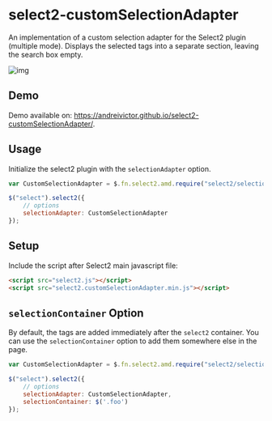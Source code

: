 # select2-customSelectionAdapter
An implementation of a custom selection adapter for the Select2 plugin (multiple mode). Displays the selected tags into a separate section, leaving the search box empty.

![img](https://imgur.com/trAkGul.png)

## Demo ##

Demo available on: https://andreivictor.github.io/select2-customSelectionAdapter/. 


## Usage ##
Initialize the select2 plugin with the `selectionAdapter` option. 

```javascript
var CustomSelectionAdapter = $.fn.select2.amd.require("select2/selection/customSelectionAdapter");

$("select").select2({
    // options 
    selectionAdapter: CustomSelectionAdapter
});
```

## Setup ##

Include the script after Select2 main javascript file:
```html
<script src="select2.js"></script>
<script src="select2.customSelectionAdapter.min.js"></script>
```

## `selectionContainer` Option ##
By default, the tags are added immediately after the `select2` container.
You can use the `selectionContainer` option to add them somewhere else in the page.

```javascript
var CustomSelectionAdapter = $.fn.select2.amd.require("select2/selection/customSelectionAdapter");

$("select").select2({
    // options 
    selectionAdapter: CustomSelectionAdapter,
    selectionContainer: $('.foo')
});
```
